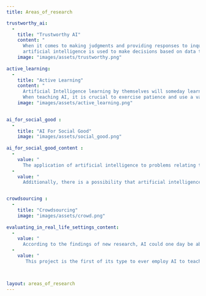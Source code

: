 ```yaml
---
title: Areas_of_research

trustworthy_ai: 
  -
    title: "Trustworthy AI"
    content: "
      When it comes to making judgments and providing responses to inquiries, artificial intelligence systems are trustworthy because they are trustworthy.       They are also reliable in terms of comprehending and reacting to human contact, which is a crucial aspect of this field. There are a lot of different       applications for artificial intelligence that may be used to make judgments, and some of those applications are more likely to produce conclusions         that are in accordance with human values and preferences than others are.
      artificial intelligence is used to make decisions based on data that has been collected about human behavior, for instance, then it is more likely to       produce results that are in line with human values and preferences. On the other hand, if artificial intelligence is used to make decisions based           solely on logic or reasoning, then it is less likely to produce results that are compatible with human values and preferences." 
    image: "images/assets/trustworthy.png"
    
active_learning: 
  -
    title: "Active Learning"
    content: "
      Artificial Intelligence learning by themselves will someday learn how to grow and evolve itself, surpassing humans in intelligence. It is unclear           whether or when this will occur, despite the fact that it is theoretically feasible. It is also crucial to note that even if AI becomes smarter than       humans, one of the most critical and difficult tasks that AI must perform in order to be able to comprehend the world is to acquire a global               perspective. To grow more intelligent, AI must be used in an environment where it can learn and develop on its own. Training, exposure, and practice       may do this. It is essential to highlight, however, that not all AI jobs are instantly mastered. Certain activities, like natural language                 processing, need time and effort to master.
      When teaching AI, it is crucial to exercise patience and use a variety of ways. One of the primary advantages of using AI for activities such as           decision-making is that it can do them more efficiently. Using AI for activities such as decision-making, it is feasible to construct an artificial         intelligence system that is more streamlined and reliable than humans. This is conceivable because AI is supposed to learn and improve; yet, it is         not flawless. Therefore, perfecting AI requires time and effort. It is feasible to construct an artificial intelligence system that is more                 consistent and precise than humans, which is one of the advantages of utilizing AI for activities like decision-making. This is conceivable because         AI is supposed to learn and improve; yet, it is not flawless. Therefore, perfecting AI requires time and effort."
    image: "images/assets/active_learning.png"

  
ai_for_social_good : 
  -
    title: "AI For Social Good"
    image: "images/assets/social_good.png"
    
ai_for_social_good_content :
  -
    value: "
      The application of artificial intelligence to problems relating to the growth of society might result in a number of positive outcomes, each of which       could be beneficial in their own right. One of the possible applications is that it might teach individuals how to form connections with others who         are different from themselves. Another possible use for artificial intelligence is to improve people's ability to comprehend one another and to             assist them in automating tasks that are essential to their daily lives."
  -
    value: "
      Additionally, there is a possibility that artificial intelligence may improve society in the sense that it will assist individuals in more                 effectively communicating with one another and in developing more effective organizational structures. Individuals may be assisted in their                 comprehension of other cultures and languages via the use of artificial intelligence, which can also be used to help people comprehend other cultures       and languages."


crowdsourcing : 
  -
    title: "Crowdsourcing"
    image: "images/assets/crowd.png"
    
evaluating_in_real_life_settings_content:
  -
    value: "
      According to the findings of new research, AI could one day be able to instruct humans in the art of independent thought. According to the findings         of a study that was carried out by a group of academics at MIT, it is possible that AI might provide people a means by which they can learn how to         think for themselves and make judgments independently. The research included the use of an algorithm for machine learning to the process of training       a model that could be utilized to think about issues and come up with answers. The model was able to address challenges that entailed how to make a         choice, how to store data, and how to find a solution to the problem."
  -
    value: "
       This project is the first of its type to ever employ AI to teach people how to think independently for themselves. The study group thinks that this        might be a means for people to become more informed and effective in the field of decision-making, and they feel that this could be accomplished by        using artificial intelligence."


 
layout: areas_of_research
---
```


